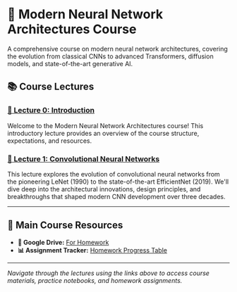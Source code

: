 # 🧠 Modern Neural Network Architectures Course

A comprehensive course on modern neural network architectures, covering the evolution from classical CNNs to advanced Transformers, diffusion models, and state-of-the-art generative AI.

## 📚 Course Lectures

### [📖 Lecture 0: Introduction](./0/)
Welcome to the Modern Neural Network Architectures course! This introductory lecture provides an overview of the course structure, expectations, and resources.

### [🧠 Lecture 1: Convolutional Neural Networks](./1/)
This lecture explores the evolution of convolutional neural networks from the pioneering LeNet (1990) to the state-of-the-art EfficientNet (2019). We'll dive deep into the architectural innovations, design principles, and breakthroughs that shaped modern CNN development over three decades.

---

## 🔗 Main Course Resources
- **📁 Google Drive:** [For Homework](https://drive.google.com/drive/folders/11te9R9Wwx58D4VAjEQ5IdL0lmaTxpuX2?usp=sharing)
- **📊 Assignment Tracker:** [Homework Progress Table](https://docs.google.com/spreadsheets/d/1pc_zJbCpdEBaWPRkKPSP1UM-KCUeqMoUo9EPHxbbfE8/edit?usp=sharing)

---

*Navigate through the lectures using the links above to access course materials, practice notebooks, and homework assignments.*